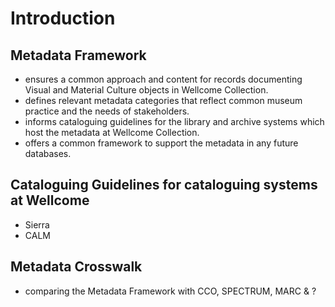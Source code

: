 # Introduction

## Metadata Framework

* ensures a common approach and content for records documenting Visual and Material Culture objects in Wellcome Collection.
* defines relevant metadata categories that reflect common museum practice and the needs of stakeholders. 
* informs cataloguing guidelines for the library and archive systems which host the metadata at Wellcome Collection.
* offers a common framework to support the metadata in any future databases. 

## Cataloguing Guidelines for cataloguing systems at Wellcome

* Sierra
* CALM

## Metadata Crosswalk

* comparing the Metadata Framework with CCO, SPECTRUM, MARC & ?


